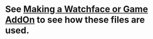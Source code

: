 # **See [Making a Watchface or Game AddOn](https://github.com/GuruSR/Watchy_GSR/wiki/Making-a-Watchface-or-Game-AddOn) to see how these files are used.**
